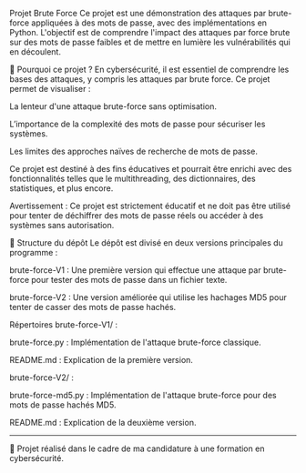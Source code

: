 Projet Brute Force
Ce projet est une démonstration des attaques par brute-force appliquées à des mots de passe, avec des implémentations en Python. L'objectif est de comprendre l'impact des attaques par force brute sur des mots de passe faibles et de mettre en lumière les vulnérabilités qui en découlent.

🧠 Pourquoi ce projet ?
En cybersécurité, il est essentiel de comprendre les bases des attaques, y compris les attaques par brute force. Ce projet permet de visualiser :

La lenteur d'une attaque brute-force sans optimisation.

L’importance de la complexité des mots de passe pour sécuriser les systèmes.

Les limites des approches naïves de recherche de mots de passe.

Ce projet est destiné à des fins éducatives et pourrait être enrichi avec des fonctionnalités telles que le multithreading, des dictionnaires, des statistiques, et plus encore.

Avertissement : Ce projet est strictement éducatif et ne doit pas être utilisé pour tenter de déchiffrer des mots de passe réels ou accéder à des systèmes sans autorisation.

📁 Structure du dépôt
Le dépôt est divisé en deux versions principales du programme :

brute-force-V1 : Une première version qui effectue une attaque par brute-force pour tester des mots de passe dans un fichier texte.

brute-force-V2 : Une version améliorée qui utilise les hachages MD5 pour tenter de casser des mots de passe hachés.

Répertoires
brute-force-V1/ :

brute-force.py : Implémentation de l'attaque brute-force classique.

README.md : Explication de la première version.

brute-force-V2/ :

brute-force-md5.py : Implémentation de l'attaque brute-force pour des mots de passe hachés MD5.

README.md : Explication de la deuxième version.

---

📁 Projet réalisé dans le cadre de ma candidature à une formation en cybersécurité.  
